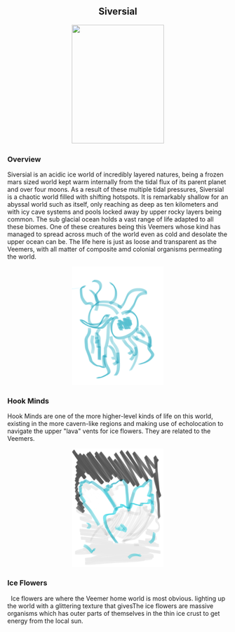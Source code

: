 
<h2 align="center">Siversial
</h2>
<p align="center">
<img src="https://github.com/Insculpo/Sandbox_Galaxy/blob/Galactic/Stellar_Abyss_Setting_Bible/Photo_Directory/Siversial.png" width="210" height="270">
</p>

### Overview

Siversial is an acidic ice world of incredibly layered natures, being a frozen mars sized world kept warm internally from the tidal flux of its parent planet and over four moons.  As a result of these multiple tidal pressures, Siversial is a chaotic world filled with shifting hotspots.  It is remarkably shallow for an abyssal world such as itself, only reaching as deep as ten kilometers and with icy cave systems and pools locked away by upper rocky layers being common.  The sub glacial ocean holds a vast range of life adapted to all these biomes.  One of these creatures being this Veemers whose kind has managed to spread across much of the world even as cold and desolate the upper ocean can be.  The life here is just as loose and transparent as the Veemers, with all matter of composite amd colonial organisms permeating the world.

<p align="center">
<img src="https://github.com/Insculpo/Sandbox_Galaxy/blob/Galactic/Stellar_Abyss_Setting_Bible/Photo_Directory/Hook_Mind.png" width="210" height="270">
</p>

### Hook Minds

Hook Minds are one of the more higher-level kinds of life on this world, existing in the more cavern-like regions and making use of echolocation to navigate the upper "lava" vents for ice flowers.  They are related to the Veemers.

<p align="center">
<img src="https://github.com/Insculpo/Sandbox_Galaxy/blob/Galactic/Stellar_Abyss_Setting_Bible/Photo_Directory/Ice_Flower.png" width="210" height="270">
</p>

### Ice Flowers
 
Ice flowers are where the Veemer home world is most obvious. lighting up the world with a glittering texture that givesThe ice flowers are massive organisms which has outer parts of themselves in the thin ice crust to get energy from the local sun.  
